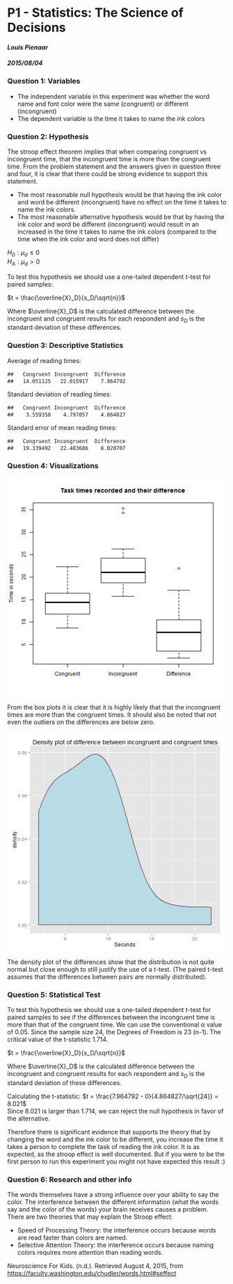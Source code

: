 P1 - Statistics: The Science of Decisions
========================================================
#### *Louis Pienaar*
#### *2015/08/04*


### Question 1: Variables 

* The independent variable in this experiment was whether the word name and font color were the same (congruent) or different (incongruent)
* The dependent variable is the time it takes to name the ink colors

### Question 2: Hypothesis

The stroop effect theorem implies that when comparing congruent vs incongruent time, that the incongruent time is more than the congruent time. From the problem statement and the answers given in question three and four, it is clear that there could be strong evidence to support this statement. 
* The most reasonable null hypothesis would be that having the ink color and word be different (incongruent) have no effect on the time it takes to name the ink colors. 
* The most reasonable alternative hypothesis would be that by having the ink color and word be different (incongruent) would result in an increased in the time it takes to name the ink colors (compared to the time when the ink color and word does not differ)

$H_0: \mu_d \leq 0$  
$H_A: \mu_d > 0$ 

To test this hypothesis we should use a one-tailed dependent *t*-test for paired samples:

$t = \frac{\overline{X}_D}{s_D/\sqrt{n}}$

Where $\overline{X}_D$ is the calculated difference between the incongruent and congruent results for each respondent and $s_D$ is the standard deviation of these differences.

### Question 3: Descriptive Statistics

Average of reading times:

```
##   Congruent Incongruent  Difference 
##   14.051125   22.015917    7.964792
```
Standard deviation of reading times:

```
##   Congruent Incongruent  Difference 
##    3.559358    4.797057    4.864827
```
Standard error of mean reading times:

```
##   Congruent Incongruent  Difference 
##   19.339492   22.483686    8.020707
```


### Question 4: Visualizations

![plot of chunk unnamed-chunk-4](figure/unnamed-chunk-4-1.png) 



From the box plots it is clear that it is highly likely that that the incongruent times are more than the congruent times. It should also be noted that not even the outliers on the differences are below zero.

![plot of chunk unnamed-chunk-5](figure/unnamed-chunk-5-1.png) 

The density plot of the differences show that the distribution is not quite normal but close enough to still justify the use of a *t*-test. (The paired t-test assumes that the differences between pairs are normally distributed).

### Question 5: Statistical Test
To test this hypothesis we should use a one-tailed dependent *t*-test for paired samples to see if the differences between the incongruent time is more than that of the congruent time. We can use the conventional &alpha; value of $0.05$. Since the sample size $24$, the Degrees of Freedom is $23$ (n-1). The critical value of the t-statistic $1.714$. 

$t = \frac{\overline{X}_D}{s_D/\sqrt{n}}$

Where $\overline{X}_D$ is the calculated difference between the incongruent and congruent results for each respondent and $s_D$ is the standard deviation of these differences.  </br>

Calculating the t-statistic: $t = \frac{7.964792 - 0}{4.864827/\sqrt{24}} = 8.021$ </br>
Since $8.021$ is larger than $1.714$, we can reject the null hypothesis in favor of the alternative. </br>

Therefore there is significant evidence that supports the theory that by changing the word and the ink color to be different, you increase the time it takes a person to complete the task of reading the ink color. It is as expected, as the stroop effect is well documented. But if you were to be the first person to run this experiment you might not have expected this result :)

### Question 6: Research and other info

The words themselves have a strong influence over your ability to say the color. The interference between the different information (what the words say and the color of the words) your brain receives causes a problem. There are two theories that may explain the Stroop effect:

* Speed of Processing Theory: the interference occurs because words are read faster than colors are named.
* Selective Attention Theory: the interference occurs because naming colors requires more attention than reading words.


Neuroscience For Kids. (n.d.). Retrieved August 4, 2015, from https://faculty.washington.edu/chudler/words.html#seffect

